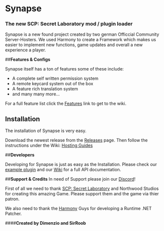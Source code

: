 # **Synapse**
### **The new SCP: Secret Laboratory mod / plugin loader**
Synapse is a new found project created by two german Officcial Community Server-Hosters. We used Harmony to create a Framework which makes us easier to implement new functions, game updates and overall a new experience a player.

##**Features & Configs**

Synapse itself has a ton of features some of these include:
 - A complete self written permission system
 - A remote keycard system out of the box
 - A feature rich translation system
 - and many many more... 
 
 For a  full feature list click the [Features](https://github.com/moelrobi/Synapse/wiki/Features) link to get to the wiki.

## **Installation**
The installation of Synapse is very easy.

Download the newest release from the [Releases](https://github.com/moelrobi/Synapse/releases) page.
Then follow the instructions under the Wiki: [Hosting Guides](https://github.com/moelrobi/Synapse/wiki#hosting-guides)

##**Developers**

Developing for Synapse is just as easy as the Installation.
Please check our [example plugin](https://github.com/GrafDimenzio/Example-Plugin) and our [Wiki](https://github.com/GrafDimenzio/Example-Plugin) for a full API documentation.

##**Support & Credits**
In need of Support please join our [Discord](https://discord.gg/wSBHXwy)!

First of all we need to thank [SCP: Secret Laboratory](https://scpslgame.com) and Northwood Studios for creating this amazing Game. Please support them and the game via thier patron.

We also need to thank the [Harmony](https://github.com/pardeike/Harmony) Guys for developing a Runtime .NET Patcher.


####**Created by Dimenzio and SirRoob**
